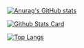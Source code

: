 [![Anurag's GitHub stats](https://github-readme-stats.vercel.app/api?username=gunsyl)](https://github.com/anuraghazra/github-readme-stats)

[![Github Stats Card](https://github-readme-stats.vercel.app/api?username=gunsyl&show_icons=true&theme=default)](https://github.com/anuraghazra/github-readme-stats)

[![Top Langs](https://github-readme-stats.vercel.app/api/top-langs/?username=gunsyl&layout=compact)](https://github.com/anuraghazra/github-readme-stats)
